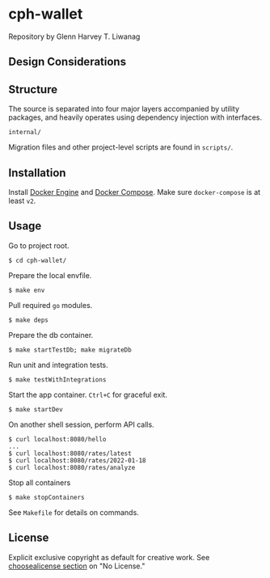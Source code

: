# cph-wallet
Repository by Glenn Harvey T. Liwanag

## Design Considerations

## Structure
The source is separated into four major layers accompanied by utility packages, and heavily operates using dependency injection with interfaces.
```
internal/
```

Migration files and other project-level scripts are found in `scripts/`.

## Installation
Install [Docker Engine](https://docs.docker.com/get-docker/) and [Docker Compose](https://docs.docker.com/compose/install/). Make sure `docker-compose` is at least `v2`.

## Usage
Go to project root.
```
$ cd cph-wallet/
```

Prepare the local envfile.
```
$ make env
```

Pull required `go` modules.
```
$ make deps
```

Prepare the db container.
```
$ make startTestDb; make migrateDb
```

Run unit and integration tests.
```
$ make testWithIntegrations
```

Start the app container. `Ctrl+C` for graceful exit.
```
$ make startDev
```

On another shell session, perform API calls.
```
$ curl localhost:8080/hello
...
$ curl localhost:8080/rates/latest
$ curl localhost:8080/rates/2022-01-18
$ curl localhost:8080/rates/analyze
```

Stop all containers
```
$ make stopContainers
```

See `Makefile` for details on commands.

## License
Explicit exclusive copyright as default for creative work. See [choosealicense section](https://choosealicense.com/no-permission/) on "No License."